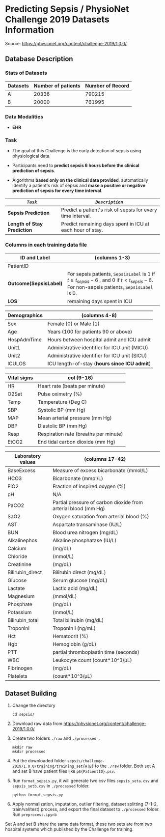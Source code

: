 # Predicting Sepsis / PhysioNet Challenge 2019 Datasets Information

Source:	https://physionet.org/content/challenge-2019/1.0.0/

## Database Description

### Stats of Datasets

| Datasets | Number of patients | Number of Record |
| -------- | ------------------ | ---------------- |
| A        | 20336              | 790215           |
| B        | 20000              | 761995           |

### Data Modalities

- **EHR**

### Task

- The goal of this Challenge is the early detection of sepsis using physiological data.

- Participants need to **predict sepsis 6 hours before the clinical prediction of sepsis**.

- Algorithms **based only on the clinical data provided**, automatically identify a patient's risk of sepsis and **make a positive or negative prediction of sepsis for every time interval**.

| ***`Task`***                  | ***`Description`***                                          |
| ----------------------------- | ------------------------------------------------------------ |
| **Sepsis Prediction**         | Predict a patient's risk of sepsis for every time interval. |
| **Length of Stay Prediction**        | Predict remaining days spent in ICU at each hour of stay.    |

### Columns in each training data file

| ID and Label             | (columns 1-3)                                                |
| ------------------------ | ------------------------------------------------------------ |
| PatientID               |                                                              |
| **Outcome(SepsisLabel)** | For sepsis patients, `SepsisLabel` is 1 if $t≥t_{sepsis}−6$ , and 0 if $t<t_{sepsis}−6$. For non-sepsis patients, `SepsisLabel` is 0. |
| **LOS**       | remaining days spent in ICU |

| Demographics | (columns 4-8)                                 |
| ------------ | --------------------------------------------- |
| Sex          | Female (0) or Male (1)                        |
| Age          | Years (100 for patients 90 or above)          |
| HospAdmTime  | Hours between hospital admit and ICU admit    |
| Unit1        | Administrative identifier for ICU unit (MICU) |
| Unit2        | Administrative identifier for ICU unit (SICU) |
| ICULOS       | ICU length-of-stay (**hours since ICU admit**)|

| Vital signs | col (9-16)                            |
| ----------- | ------------------------------------- |
| HR          | Heart rate (beats per minute)         |
| O2Sat       | Pulse oximetry (%)                    |
| Temp        | Temperature (Deg C)                   |
| SBP         | Systolic BP (mm Hg)                   |
| MAP         | Mean arterial pressure (mm Hg)        |
| DBP         | Diastolic BP (mm Hg)                  |
| Resp        | Respiration rate (breaths per minute) |
| EtCO2       | End tidal carbon dioxide (mm Hg)      |

| Laboratory values | (columns 17-42)                                              |
| ----------------- | ------------------------------------------------------------ |
| BaseExcess        | Measure of excess bicarbonate (mmol/L)                       |
| HCO3              | Bicarbonate (mmol/L)                                         |
| FiO2              | Fraction of inspired oxygen (%)                              |
| pH                | N/A                                                          |
| PaCO2             | Partial pressure of carbon dioxide from arterial blood (mm Hg) |
| SaO2              | Oxygen saturation from arterial blood (%)                    |
| AST               | Aspartate transaminase (IU/L)                                |
| BUN               | Blood urea nitrogen (mg/dL)                                  |
| Alkalinephos      | Alkaline phosphatase (IU/L)                                  |
| Calcium           | (mg/dL)                                                      |
| Chloride          | (mmol/L)                                                     |
| Creatinine        | (mg/dL)                                                      |
| Bilirubin_direct  | Bilirubin direct (mg/dL)                                     |
| Glucose           | Serum glucose (mg/dL)                                        |
| Lactate           | Lactic acid (mg/dL)                                          |
| Magnesium         | (mmol/dL)                                                    |
| Phosphate         | (mg/dL)                                                      |
| Potassium         | (mmol/L)                                                     |
| Bilirubin_total   | Total bilirubin (mg/dL)                                      |
| TroponinI         | Troponin I (ng/mL)                                           |
| Hct               | Hematocrit (%)                                               |
| Hgb               | Hemoglobin (g/dL)                                            |
| PTT               | partial thromboplastin time (seconds)                        |
| WBC               | Leukocyte count (count*10^3/µL)                              |
| Fibrinogen        | (mg/dL)                                                      |
| Platelets         | (count*10^3/µL)                                              |

## Dataset Building

1. Change the directory

   ```
   cd sepsis/
   ```

2. Download raw data from https://physionet.org/content/challenge-2019/1.0.0/

3. Create two folders `./raw`  and `./processed `. 

   ```
   mkdir raw
   mkdir processed
   ```

4. Put the downloaded folder `sepsis/challenge-2019/1.0.0/training/training_set{A|B}` to the `./raw` folder. Both set A and set B have patient files like `p${PatientID}.psv`.

5. Run `format_sepsis.py`, it will generate two csv files `sepsis_seta.csv` and `sepsis_setb.csv` in `./processed` folder.

   ```
   python format_sepsis.py
   ```

6. Apply normalization, imputation, outlier filtering, dataset splitting (7-1-2, train/val/test) process, and export the final dataset to `./processed` folder. Run `preprocess.ipynb`

Set A and set B share the same data format, these two sets are from two hospital systems which published by the Challenge for training.
